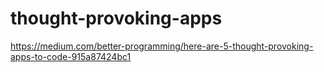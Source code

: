# thought-provoking-apps
https://medium.com/better-programming/here-are-5-thought-provoking-apps-to-code-915a87424bc1

